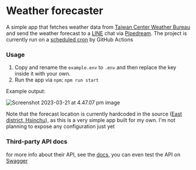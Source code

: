 # Weather forecaster


A simple app that fetches weather data from [Taiwan Center Weather Bureau](https://www.cwb.gov.tw/V8/C/) and send the weather forecast to a [LINE](https://notify-bot.line.me/en/) chat via [Pipedream](https://pipedream.com/). The project is currently run on a [scheduled cron](https://github.com/konekoya/weather-forecaster/actions) by GitHub Actions

### Usage

1. Copy and rename the `example.env` to `.env` and then replace the key inside it with your own.
2. Run the app via `npm`: `npm run start`

Example output:

![Screenshot 2023-03-21 at 4.47.07 pm image](https://i.imgur.com/C9sN3Ci.png)

Note that the forecast location is currently hardcoded in the source ([East district, Hsinchu](https://en.wikipedia.org/wiki/East_District,_Hsinchu)), as this is a very simple app built for my own. I'm not planning to expose any configuration just yet

### Third-party API docs

for more info about their API, see the [docs](https://opendata.cwa.gov.tw/dataset/forecast/F-D0047-055), you can even test the API on [Swagger](https://opendata.cwa.gov.tw/dist/opendata-swagger.html?urls.primaryName=openAPI#/%E9%A0%90%E5%A0%B1/get_v1_rest_datastore_F_D0047_055)
